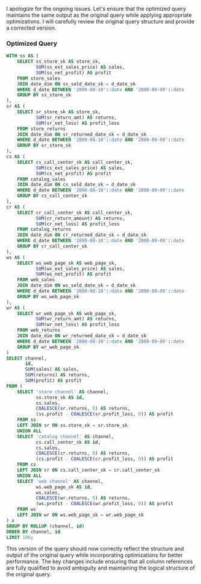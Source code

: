I apologize for the ongoing issues. Let's ensure that the optimized query maintains the same output as the original query while applying appropriate optimizations. I will carefully review the original query structure and provide a corrected version.

### Optimized Query

```sql
WITH ss AS (
    SELECT ss_store_sk AS store_sk, 
           SUM(ss_ext_sales_price) AS sales, 
           SUM(ss_net_profit) AS profit 
    FROM store_sales
    JOIN date_dim ON ss_sold_date_sk = d_date_sk
    WHERE d_date BETWEEN '2000-08-10'::date AND '2000-09-09'::date
    GROUP BY ss_store_sk
), 
sr AS (
    SELECT sr_store_sk AS store_sk, 
           SUM(sr_return_amt) AS returns, 
           SUM(sr_net_loss) AS profit_loss 
    FROM store_returns
    JOIN date_dim ON sr_returned_date_sk = d_date_sk
    WHERE d_date BETWEEN '2000-08-10'::date AND '2000-09-09'::date
    GROUP BY sr_store_sk
), 
cs AS (
    SELECT cs_call_center_sk AS call_center_sk, 
           SUM(cs_ext_sales_price) AS sales, 
           SUM(cs_net_profit) AS profit 
    FROM catalog_sales
    JOIN date_dim ON cs_sold_date_sk = d_date_sk
    WHERE d_date BETWEEN '2000-08-10'::date AND '2000-09-09'::date
    GROUP BY cs_call_center_sk
), 
cr AS (
    SELECT cr_call_center_sk AS call_center_sk, 
           SUM(cr_return_amount) AS returns, 
           SUM(cr_net_loss) AS profit_loss 
    FROM catalog_returns
    JOIN date_dim ON cr_returned_date_sk = d_date_sk
    WHERE d_date BETWEEN '2000-08-10'::date AND '2000-09-09'::date
    GROUP BY cr_call_center_sk
), 
ws AS (
    SELECT ws_web_page_sk AS web_page_sk, 
           SUM(ws_ext_sales_price) AS sales, 
           SUM(ws_net_profit) AS profit 
    FROM web_sales
    JOIN date_dim ON ws_sold_date_sk = d_date_sk
    WHERE d_date BETWEEN '2000-08-10'::date AND '2000-09-09'::date
    GROUP BY ws_web_page_sk
), 
wr AS (
    SELECT wr_web_page_sk AS web_page_sk, 
           SUM(wr_return_amt) AS returns, 
           SUM(wr_net_loss) AS profit_loss 
    FROM web_returns
    JOIN date_dim ON wr_returned_date_sk = d_date_sk
    WHERE d_date BETWEEN '2000-08-10'::date AND '2000-09-09'::date
    GROUP BY wr_web_page_sk
)
SELECT channel, 
       id, 
       SUM(sales) AS sales, 
       SUM(returns) AS returns, 
       SUM(profit) AS profit 
FROM (
    SELECT 'store channel' AS channel, 
           ss.store_sk AS id, 
           ss.sales, 
           COALESCE(sr.returns, 0) AS returns, 
           (ss.profit - COALESCE(sr.profit_loss, 0)) AS profit 
    FROM ss 
    LEFT JOIN sr ON ss.store_sk = sr.store_sk 
    UNION ALL 
    SELECT 'catalog channel' AS channel, 
           cs.call_center_sk AS id, 
           cs.sales, 
           COALESCE(cr.returns, 0) AS returns, 
           (cs.profit - COALESCE(cr.profit_loss, 0)) AS profit 
    FROM cs 
    LEFT JOIN cr ON cs.call_center_sk = cr.call_center_sk 
    UNION ALL 
    SELECT 'web channel' AS channel, 
           ws.web_page_sk AS id, 
           ws.sales, 
           COALESCE(wr.returns, 0) AS returns, 
           (ws.profit - COALESCE(wr.profit_loss, 0)) AS profit 
    FROM ws 
    LEFT JOIN wr ON ws.web_page_sk = wr.web_page_sk
) x 
GROUP BY ROLLUP (channel, id) 
ORDER BY channel, id 
LIMIT 100;
```

This version of the query should now correctly reflect the structure and output of the original query while incorporating optimizations for better performance. The key changes include ensuring that all column references are fully qualified to avoid ambiguity and maintaining the logical structure of the original query.